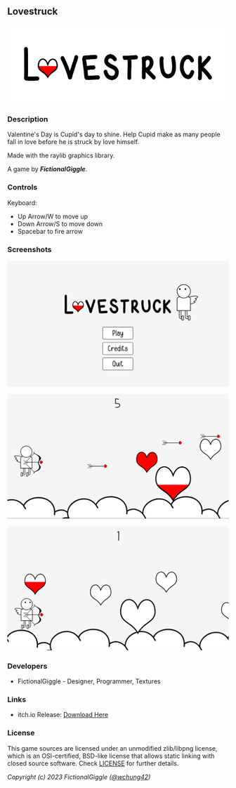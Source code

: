 ## Lovestruck

![Lovestruck](screenshots/screenshot001.png "Lovestruck")

### Description

Valentine's Day is Cupid's day to shine. Help Cupid make as many people fall in love
before he is struck by love himself.

Made with the raylib graphics library.

A game by ***FictionalGiggle***.

### Controls

Keyboard:
 - Up Arrow/W to move up
 - Down Arrow/S to move down
 - Spacebar to fire arrow

### Screenshots

![Title Screen](screenshots/screenshot002.png  "Title Screen")

![Gameplay 1](screenshots/screenshot003.png  "Gameplay 1")

![Gameplay 2](screenshots/screenshot004.png  "Gameplay 2")

### Developers

 - FictionalGiggle - Designer, Programmer, Textures

### Links

 - itch.io Release: [Download Here](https://fictionalgiggle.itch.io/lovestruck)

### License

This game sources are licensed under an unmodified zlib/libpng license, which is an OSI-certified, BSD-like license that allows static linking with closed source software. Check [LICENSE](LICENSE) for further details.

*Copyright (c) 2023 FictionalGiggle ([@wchung42](https://www.github.com/wchung42))*
